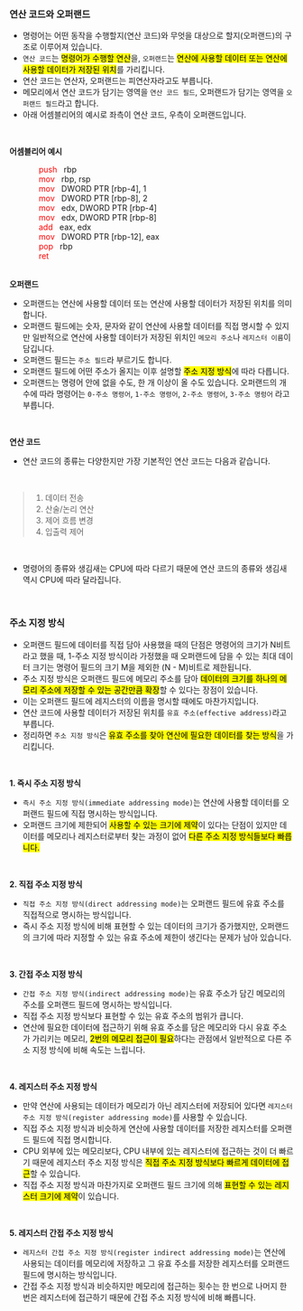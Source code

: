 ### 연산 코드와 오퍼랜드

- 명령어는 어떤 동작을 수행할지(연산 코드)와 무엇을 대상으로 할지(오퍼랜드)의 구조로 이루어져 있습니다.
- `연산 코드`는 <mark>명령어가 수행할 연산</mark>을, `오퍼랜드`는 <mark>연산에 사용할 데이터 또는 연산에 사용할 데이터가 저장된 위치</mark>를 가리킵니다.
- 연산 코드는 연산자, 오퍼랜드는 피연산자라고도 부릅니다.
- 메모리에서 연산 코드가 담기는 영역을 `연산 코드 필드`, 오퍼랜드가 담기는 영역을 `오퍼랜드 필드`라고 합니다.
- 아래 어셈블리어의 예시로 좌측이 연산 코드, 우측이 오퍼랜드입니다.

<br>

**어셈블리어 예시**

<p align="left" style="width: 400px; margin: 0 auto">
  <span style="color: red">push</span>&nbsp;&nbsp;&nbsp;rbp
  <br>
  <span style="color: red">mov</span>&nbsp;&nbsp;&nbsp;rbp, rsp
  <br>
  <span style="color: red">mov</span>&nbsp;&nbsp;&nbsp;DWORD PTR [rbp-4], 1
  <br>
  <span style="color: red">mov</span>&nbsp;&nbsp;&nbsp;DWORD PTR [rbp-8], 2
  <br>
  <span style="color: red">mov</span>&nbsp;&nbsp;&nbsp;edx, DWORD PTR [rbp-4]
  <br>
  <span style="color: red">mov</span>&nbsp;&nbsp;&nbsp;edx, DWORD PTR [rbp-8]
  <br>
  <span style="color: red">add</span>&nbsp;&nbsp;&nbsp;eax, edx
  <br>
  <span style="color: red">mov</span>&nbsp;&nbsp;&nbsp;DWORD PTR [rbp-12], eax
  <br>
  <span style="color: red">pop</span>&nbsp;&nbsp;&nbsp;rbp
  <br>
  <span style="color: red">ret</span>
</p>

<br>

**오퍼랜드**

- 오퍼랜드는 연산에 사용할 데이터 또는 연산에 사용할 데이터가 저장된 위치를 의미합니다.
- 오퍼랜드 필드에는 숫자, 문자와 같이 연산에 사용할 데이터를 직접 명시할 수 있지만 일반적으로 연산에 사용할 데이터가 저장된 위치인 `메모리 주소`나 `레지스터 이름`이 담깁니다.
- 오퍼랜드 필드는 `주소 필드`라 부르기도 합니다.
- 오퍼랜드 필드에 어떤 주소가 올지는 이후 설명할 <mark>주소 지정 방식</mark>에 따라 다릅니다.
- 오퍼랜드는 명령어 안에 없을 수도, 한 개 이상이 올 수도 있습니다. 오퍼랜드의 개수에 따라 명령어는 `0-주소 명령어`, `1-주소 명령어`, `2-주소 명령어`, `3-주소 명렁어` 라고 부릅니다.

<br>

**연산 코드**

- 연산 코드의 종류는 다양한지만 가장 기본적인 연산 코드는 다음과 같습니다.

<br>

> 1. 데이터 전송
> 2. 산술/논리 연산
> 3. 제어 흐름 변경
> 4. 입출력 제어

<br>

- 명령어의 종류와 생김새는 CPU에 따라 다르기 때문에 연산 코드의 종류와 생김새 역시 CPU에 따라 달라집니다.

<br>

### 주소 지정 방식

- 오퍼랜드 필드에 데이터를 직접 담아 사용했을 때의 단점은 명령어의 크기가 N비트라고 했을 때, 1-주소 지정 방식이라 가정했을 때 오퍼랜드에 담을 수 있는 최대 데이터 크기는 명령어 필드의 크기 M을 제외한 (N - M)비트로 제한됩니다.
- 주소 지정 방식은 오퍼랜드 필드에 메모리 주소를 담아 <mark>데이터의 크기를 하나의 메모리 주소에 저장할 수 있는 공간만큼 확장</mark>할 수 있다는 장점이 있습니다.
- 이는 오퍼랜드 필드에 레지스터의 이름을 명시할 때에도 마찬가지입니다.
- 연산 코드에 사용할 데이터가 저장된 위치를 `유효 주소(effective address)`라고 부릅니다.
- 정리하면 `주소 지정 방식`은 <mark>유효 주소를 찾아 연산에 필요한 데이터를 찾는 방식</mark>을 가리킵니다.

<br>

**1. 즉시 주소 지정 방식**

- `즉시 주소 지정 방식(immediate addressing mode)`는 연산에 사용할 데이터를 오퍼랜드 필드에 직접 명시하는 방식입니다.
- 오퍼랜드 크기에 제한되어 <mark>사용할 수 있는 크기에 제약</mark>이 있다는 단점이 있지만 데이터를 메모리나 레지스터로부터 찾는 과정이 없어 <mark>다른 주소 지정 방식들보다 빠릅니다.</mark>

<br>

**2. 직접 주소 지정 방식**

- `직접 주소 지정 방식(direct addressing mode)`는 오퍼랜드 필드에 유효 주소를 직접적으로 명시하는 방식입니다.
- 즉시 주소 지정 방식에 비해 표현할 수 있는 데이터의 크기가 증가했지만, 오퍼랜드의 크기에 따라 지정할 수 있는 유효 주소에 제한이 생긴다는 문제가 남아 있습니다.

<br>

**3. 간접 주소 지정 방식**

- `간접 주소 지정 방식(indirect addressing mode)`는 유효 주소가 담긴 메모리의 주소를 오퍼랜드 필드에 명시하는 방식입니다.
- 직접 주소 지정 방식보다 표현할 수 있는 유효 주소의 범위가 큽니다.
- 연산에 필요한 데이터에 접근하기 위해 유효 주소를 담은 메모리와 다시 유효 주소가 가리키는 메모리, <mark>2번의 메모리 접근이 필요</mark>하다는 관점에서 일반적으로 다른 주소 지정 방식에 비해 속도는 느립니다.

<br>

**4. 레지스터 주소 지정 방식**

- 만약 연산에 사용되는 데이터가 메모리가 아닌 레지스터에 저장되어 있다면 `레지스터 주소 지정 방식(register addressing mode)`를 사용할 수 있습니다.
- 직접 주소 지정 방식과 비슷하게 연산에 사용할 데이터를 저장한 레지스터를 오퍼랜드 필드에 직접 명시합니다.
- CPU 외부에 있는 메모리보다, CPU 내부에 있는 레지스터에 접근하는 것이 더 빠르기 때문에 레지스터 주소 지정 방식은 <mark>직접 주소 지정 방식보다 빠르게 데이터에 접근</mark>할 수 있습니다.
- 직접 주소 지정 방식과 마찬가지로 오퍼랜드 필드 크기에 의해 <mark>표현할 수 있는 레지스터 크기에 제약</mark>이 있습니다.

<br>

**5. 레지스터 간접 주소 지정 방식**

- `레지스터 간접 주소 지정 방식(register indirect addressing mode)`는 연산에 사용되는 데이터를 메모리에 저장하고 그 유효 주소를 저장한 레지스터를 오퍼랜드 필드에 명시하는 방식입니다.
- 간접 주소 지정 방식과 비슷하지만 메모리에 접근하는 횟수는 한 번으로 나머지 한번은 레지스터에 접근하기 때문에 간접 주소 지정 방식에 비해 빠릅니다.

<br>
